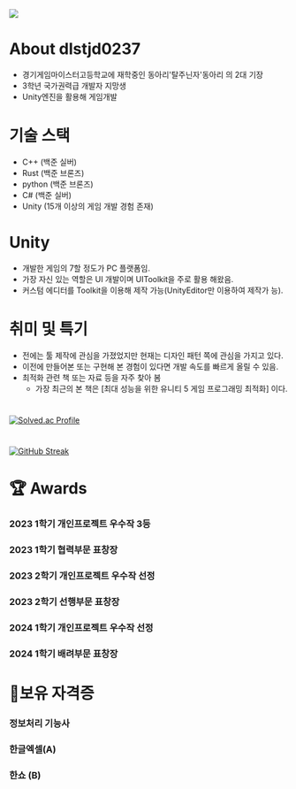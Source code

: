 
<img src="https://capsule-render.vercel.app/api?type=wave&color=auto&height=300&section=header&text=welcome!&fontSize=90" />
 
# About dlstjd0237
* 경기게임마이스터고등학교에 재학중인 동아리'탈주닌자'동아리 의 2대 기장
* 3학년 국가권력급 개발자 지망생 
* Unity엔진을 활용해 게임개발
# 기술 스택
* C++ (백준 실버)
* Rust (백준 브론즈)
* python (백준 브론즈)
* C# (백준 실버)
* Unity (15개 이상의 게임 개발 경험 존재)
  
# Unity
* 개발한 게임의 7할 정도가 PC 플랫폼임.
* 가장 자신 있는 역할은 UI 개발이며 UIToolkit을 주로 활용 해왔음.
* 커스텀 에디터를 Toolkit을 이용해 제작 가능(UnityEditor만 이용하여 제작가 능).

# 취미 및 특기
* 전에는 툴 제작에 관심을 가졌었지만 현재는 디자인 패턴 쪽에 관심을 가지고 있다.
* 이전에 만들어본 또는 구현해 본 경험이 있다면 개발 속도를 빠르게 올릴 수 있음.
* 최적화 관련 책 또는 자료 등을 자주 찾아 봄
  * 가장 최근의 본 책은 [최대 성능을 위한 유니티 5 게임 프로그래밍 최적화] 이다.

#     

[![Solved.ac Profile](http://mazassumnida.wtf/api/v2/generate_badge?boj=dlstjd0237)](https://solved.ac/dlstjd0237/)

#
[![GitHub Streak](https://streak-stats.demolab.com?user=dlstjd0237&theme=dracula&border_radius=5&locale=ko)](https://git.io/streak-stats)
#    


# 🏆 Awards

### 2023 1학기 개인프로젝트 우수작 3등
### 2023 1학기 협력부문 표창장
### 2023 2학기 개인프로젝트 우수작 선정
### 2023 2학기 선행부문 표창장
### 2024 1학기 개인프로젝트 우수작 선정
### 2024 1학기 배려부문 표창장

# 💪보유 자격증

### 정보처리 기능사
### 한글엑셀(A)
### 한쇼 (B)
